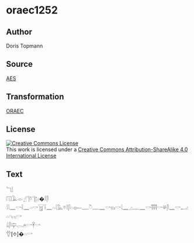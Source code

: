 # oraec1252

## Author

Doris Topmann

## Source

[AES](https://github.com/simondschweitzer/aes)

## Transformation

[ORAEC](https://oraec.github.io/)

## License

<a rel="license" href="http://creativecommons.org/licenses/by-sa/4.0/"><img alt="Creative Commons License" style="border-width:0" src="https://i.creativecommons.org/l/by-sa/4.0/88x31.png" /></a><br />This work is licensed under a <a rel="license" href="http://creativecommons.org/licenses/by-sa/4.0/">Creative Commons Attribution-ShareAlike 4.0 International License</a>

## Text

𓆓𓌃<br>
𓉔𓄿𓁹𓊨𓊹𓏊𓊹𓉺𓊪�𓎛𓋴<br>
𓇋𓇋𓈖𓎡𓌢𓈖𓏏𓎡𓉠𓌢𓈖𓏏𓇋𓅓𓎼𓎛𓋴𓏏𓊖𓍿𓊃𓎤𓊃𓈖𓎡𓁶𓏤𓎡𓇋𓈖𓈎𓊃𓈖𓎡𓌟𓌟𓌟𓎡𓋬𓋴𓈖𓎡𓂝𓏏𓄹𓏥𓎡<br>
𓏙𓋴𓊡𓂋𓂉𓎡𓋹𓎡<br>
𓆫[⯑]�𓏏𓎡<br>

